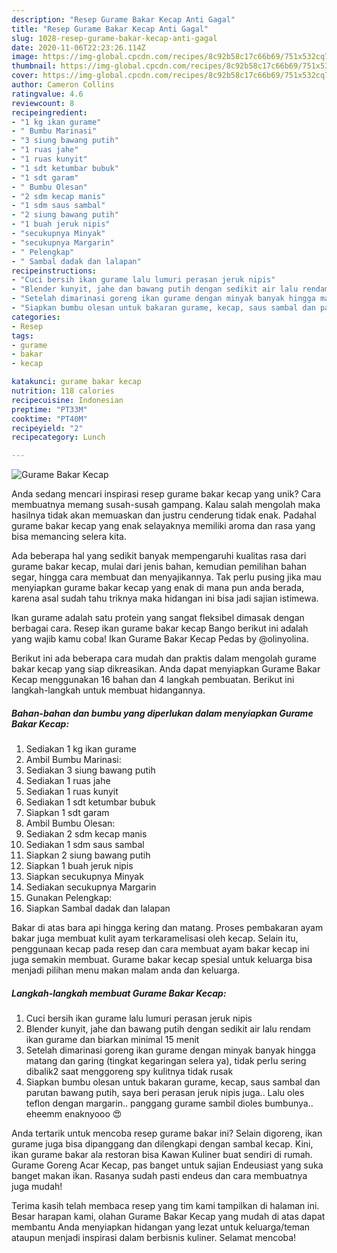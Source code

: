 ```yaml
---
description: "Resep Gurame Bakar Kecap Anti Gagal"
title: "Resep Gurame Bakar Kecap Anti Gagal"
slug: 1028-resep-gurame-bakar-kecap-anti-gagal
date: 2020-11-06T22:23:26.114Z
image: https://img-global.cpcdn.com/recipes/8c92b58c17c66b69/751x532cq70/gurame-bakar-kecap-foto-resep-utama.jpg
thumbnail: https://img-global.cpcdn.com/recipes/8c92b58c17c66b69/751x532cq70/gurame-bakar-kecap-foto-resep-utama.jpg
cover: https://img-global.cpcdn.com/recipes/8c92b58c17c66b69/751x532cq70/gurame-bakar-kecap-foto-resep-utama.jpg
author: Cameron Collins
ratingvalue: 4.6
reviewcount: 8
recipeingredient:
- "1 kg ikan gurame"
- " Bumbu Marinasi"
- "3 siung bawang putih"
- "1 ruas jahe"
- "1 ruas kunyit"
- "1 sdt ketumbar bubuk"
- "1 sdt garam"
- " Bumbu Olesan"
- "2 sdm kecap manis"
- "1 sdm saus sambal"
- "2 siung bawang putih"
- "1 buah jeruk nipis"
- "secukupnya Minyak"
- "secukupnya Margarin"
- " Pelengkap"
- " Sambal dadak dan lalapan"
recipeinstructions:
- "Cuci bersih ikan gurame lalu lumuri perasan jeruk nipis"
- "Blender kunyit, jahe dan bawang putih dengan sedikit air lalu rendam ikan gurame dan biarkan minimal 15 menit"
- "Setelah dimarinasi goreng ikan gurame dengan minyak banyak hingga matang dan garing (tingkat kegaringan selera ya), tidak perlu sering dibalik2 saat menggoreng spy kulitnya tidak rusak"
- "Siapkan bumbu olesan untuk bakaran gurame, kecap, saus sambal dan parutan bawang putih, saya beri perasan jeruk nipis juga.. Lalu oles teflon dengan margarin.. panggang gurame sambil dioles bumbunya.. eheemm enaknyooo 😍"
categories:
- Resep
tags:
- gurame
- bakar
- kecap

katakunci: gurame bakar kecap 
nutrition: 118 calories
recipecuisine: Indonesian
preptime: "PT33M"
cooktime: "PT40M"
recipeyield: "2"
recipecategory: Lunch

---
```



![Gurame Bakar Kecap](https://img-global.cpcdn.com/recipes/8c92b58c17c66b69/751x532cq70/gurame-bakar-kecap-foto-resep-utama.jpg)

Anda sedang mencari inspirasi resep gurame bakar kecap yang unik? Cara membuatnya memang susah-susah gampang. Kalau salah mengolah maka hasilnya tidak akan memuaskan dan justru cenderung tidak enak. Padahal gurame bakar kecap yang enak selayaknya memiliki aroma dan rasa yang bisa memancing selera kita.

Ada beberapa hal yang sedikit banyak mempengaruhi kualitas rasa dari gurame bakar kecap, mulai dari jenis bahan, kemudian pemilihan bahan segar, hingga cara membuat dan menyajikannya. Tak perlu pusing jika mau menyiapkan gurame bakar kecap yang enak di mana pun anda berada, karena asal sudah tahu triknya maka hidangan ini bisa jadi sajian istimewa.

Ikan gurame adalah satu protein yang sangat fleksibel dimasak dengan berbagai cara. Resep ikan gurame bakar kecap Bango berikut ini adalah yang wajib kamu coba! Ikan Gurame Bakar Kecap Pedas by @olinyolina.


Berikut ini ada beberapa cara mudah dan praktis dalam mengolah gurame bakar kecap yang siap dikreasikan. Anda dapat menyiapkan Gurame Bakar Kecap menggunakan 16 bahan dan 4 langkah pembuatan. Berikut ini langkah-langkah untuk membuat hidangannya.

<!--inarticleads1-->

##### Bahan-bahan dan bumbu yang diperlukan dalam menyiapkan Gurame Bakar Kecap:

1. Sediakan 1 kg ikan gurame
1. Ambil  Bumbu Marinasi:
1. Sediakan 3 siung bawang putih
1. Sediakan 1 ruas jahe
1. Sediakan 1 ruas kunyit
1. Sediakan 1 sdt ketumbar bubuk
1. Siapkan 1 sdt garam
1. Ambil  Bumbu Olesan:
1. Sediakan 2 sdm kecap manis
1. Sediakan 1 sdm saus sambal
1. Siapkan 2 siung bawang putih
1. Siapkan 1 buah jeruk nipis
1. Siapkan secukupnya Minyak
1. Sediakan secukupnya Margarin
1. Gunakan  Pelengkap:
1. Siapkan  Sambal dadak dan lalapan


Bakar di atas bara api hingga kering dan matang. Proses pembakaran ayam bakar juga membuat kulit ayam terkaramelisasi oleh kecap. Selain itu, penggunaan kecap pada resep dan cara membuat ayam bakar kecap ini juga semakin membuat. Gurame bakar kecap spesial untuk keluarga bisa menjadi pilihan menu makan malam anda dan keluarga. 

<!--inarticleads2-->

##### Langkah-langkah membuat Gurame Bakar Kecap:

1. Cuci bersih ikan gurame lalu lumuri perasan jeruk nipis
1. Blender kunyit, jahe dan bawang putih dengan sedikit air lalu rendam ikan gurame dan biarkan minimal 15 menit
1. Setelah dimarinasi goreng ikan gurame dengan minyak banyak hingga matang dan garing (tingkat kegaringan selera ya), tidak perlu sering dibalik2 saat menggoreng spy kulitnya tidak rusak
1. Siapkan bumbu olesan untuk bakaran gurame, kecap, saus sambal dan parutan bawang putih, saya beri perasan jeruk nipis juga.. Lalu oles teflon dengan margarin.. panggang gurame sambil dioles bumbunya.. eheemm enaknyooo 😍


Anda tertarik untuk mencoba resep gurame bakar ini? Selain digoreng, ikan gurame juga bisa dipanggang dan dilengkapi dengan sambal kecap. Kini, ikan gurame bakar ala restoran bisa Kawan Kuliner buat sendiri di rumah. Gurame Goreng Acar Kecap, pas banget untuk sajian Endeusiast yang suka banget makan ikan. Rasanya sudah pasti endeus dan cara membuatnya juga mudah! 

Terima kasih telah membaca resep yang tim kami tampilkan di halaman ini. Besar harapan kami, olahan Gurame Bakar Kecap yang mudah di atas dapat membantu Anda menyiapkan hidangan yang lezat untuk keluarga/teman ataupun menjadi inspirasi dalam berbisnis kuliner. Selamat mencoba!
